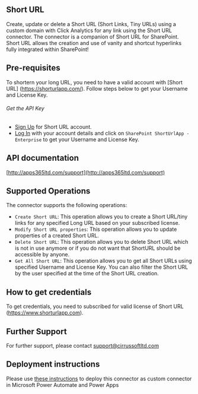 ﻿
## Short URL
Create, update or delete a Short URL (Short Links, Tiny URLs) using a custom domain with Click Analytics for any link using the Short URL connector. The connector is a companion of Short URL for SharePoint. Short URL allows the creation and use of vanity and shortcut hyperlinks fully integrated within SharePoint!


## Pre-requisites
To shortern your long URL, you need to have a valid account with [Short URL] (https://shorturlapp.com/). Follow steps below to get your Username and License Key.

###### Get the API Key
* [Sign Up](https://www.shorturlapp.com/members/index.php?page=join&level_id=1) for Short URL account.
* [Log In](https://www.shorturlapp.com/members/index.php?page=login) with your account details and click on ```SharePoint ShortUrlApp - Enterprise``` to get your Username and License Key.

## API documentation
[http://apps365ltd.com/support](http://apps365ltd.com/support)

## Supported Operations
The connector supports the following operations:
* ```Create Short URL```: This operation allows you to create a Short URL/tiny links for any specified Long URL based on your subscribed license.
* ```Modify Short URL properties```: This operation allows you to update properties of a created Short URL.
* ```Delete Short URL```: This operation allows you to delete Short URL which is not  in use anymore or if you do not want that ShortURL should be accessible  by anyone.
* ```Get All Short URL```: This operation allows you to get all Short URLs using specified Username and License Key. You can also filter the Short URL by the user specified at the time of the Short URL creation.

## How to get credentials
To get credentials, you need to subscribed for valid license of Short URL (https://www.shorturlapp.com).

## Further Support
For further support, please contact support@cirrussoftltd.com

## Deployment instructions
Please use [these instructions](https://docs.microsoft.com/en-us/connectors/custom-connectors/paconn-cli) to deploy this connector as custom connector in Microsoft Power Automate and Power Apps